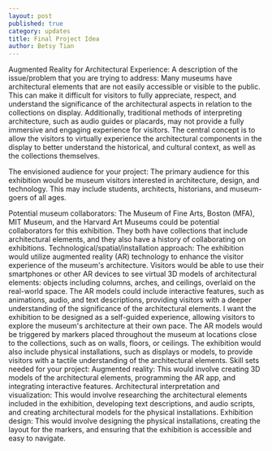 ```yaml
---
layout: post
published: true
category: updates
title: Final Project Idea
author: Betsy Tian
---
```

Augmented Reality for Architectural Experience:
A description of the issue/problem that you are trying to address:
Many museums have architectural elements that are not easily accessible or visible to the public. This can make it difficult for visitors to fully appreciate, respect, and understand the significance of the architectural aspects in relation to the collections on display. Additionally, traditional methods of interpreting architecture, such as audio guides or placards, may not provide a fully immersive and engaging experience for visitors. The central concept is to allow the visitors to virtually experience the architectural components in the display to better understand the historical, and cultural context, as well as the collections themselves. 

The envisioned audience for your project:
The primary audience for this exhibition would be museum visitors interested in architecture, design, and technology. This may include students, architects, historians, and museum-goers of all ages.

Potential museum collaborators:
The Museum of Fine Arts, Boston (MFA), MIT Museum, and the Harvard Art Museums could be potential collaborators for this exhibition. They both have collections that include architectural elements, and they also have a history of collaborating on exhibitions.
Technological/spatial/installation approach:
The exhibition would utilize augmented reality (AR) technology to enhance the visitor experience of the museum's architecture. Visitors would be able to use their smartphones or other AR devices to see virtual 3D models of architectural elements: objects including columns, arches, and ceilings, overlaid on the real-world space. The AR models could include interactive features, such as animations, audio, and text descriptions, providing visitors with a deeper understanding of the significance of the architectural elements.
I want the exhibition to be designed as a self-guided experience, allowing visitors to explore the museum's architecture at their own pace. The AR models would be triggered by markers placed throughout the museum at locations close to the collections, such as on walls, floors, or ceilings. The exhibition would also include physical installations, such as displays or models, to provide visitors with a tactile understanding of the architectural elements.
Skill sets needed for your project:
Augmented reality: This would involve creating 3D models of the architectural elements, programming the AR app, and integrating interactive features.
Architectural interpretation and visualization: This would involve researching the architectural elements included in the exhibition, developing text descriptions, and audio scripts, and creating architectural models for the physical installations.
Exhibition design: This would involve designing the physical installations, creating the layout for the markers, and ensuring that the exhibition is accessible and easy to navigate.

